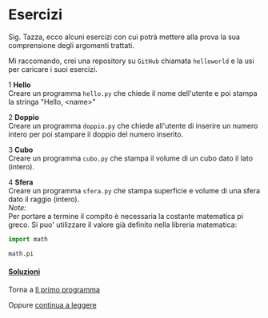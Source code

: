 # Esercizi

Sig. Tazza, ecco alcuni esercizi con cui potrà mettere alla prova
la sua comprensione degli argomenti trattati.

Mi raccomando, crei una repository su `GitHub` chiamata `helloworld`
e la usi per caricare i suoi esercizi.

1 **Hello**<br>
Creare un programma `hello.py` che chiede il nome
dell'utente e poi stampa la stringa "Hello, &lt;name&gt;"

2 **Doppio**<br>
Creare un programma `doppio.py` che chiede all'utente
di inserire un numero intero per poi stampare il doppio del numero inserito.

3 **Cubo**<br>
Creare un programma `cubo.py` che stampa il volume di un cubo
dato il lato (intero).

4 **Sfera**<br>
Creare un programma `sfera.py` che stampa superficie e volume di una sfera
dato il raggio (intero).<br>
*Note:*<br>
Per portare a termine il compito è
necessaria la costante matematica pi greco.
Si puo' utilizzare il valore già definito nella libreria matematica:

```py
import math

math.pi
```

<h4><a href="https://github.com/FabioZTessitore/laboratorio/tree/master/esercizi/part-i/primo-programma">Soluzioni</a></h4>

Torna a [Il primo programma](../summary.md)

Oppure [continua a leggere](modulo.md)
